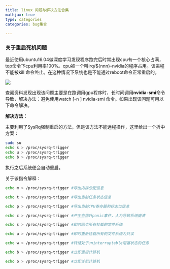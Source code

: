 ```yaml
---
title: linux 问题与解决方法合集
mathjax: true
type: categories
categories: bug集合
 
---
```


### 关于重启死机问题

最近使用ubuntu16.04做深度学习发现程序跑完后时常出现cpu有一个核心占满，top命令下cpu利用率100%。cpu被一个叫irq/${nnn}-nvidia的程序占用。该进程不能被kill 命令终止。在这种情况下系统也是不能通过reboot命令正常重启的。

![](https://i.imgur.com/A8Q0SoV.jpg)



查阅资料发现出现该问题主要是在跑调用gpu程序时，长时间调用**nvidia-smi**命令导致，解决办法：避免使用watch [-n ] nvidia-smi 命令。如果出现该问题可用以下命令解决。 



**解决方法：**

主要利用了SysRq强制重启的方法，但是该方法不能远程操作，这里给出一个折中方案：

```bash
sudo su
echo s > /proc/sysrq-trigger
echo u > /proc/sysrq-trigger
echo b > /proc/sysrq-trigger
```

执行之后系统便会自动重启。

关于该指令解释：

```bash
echo m > /proc/sysrq-trigger #导出内存分配信息

echo t > /proc/sysrq-trigger #导出当前任务状态信息

echo p > /proc/sysrq-trigger #导出当前CPU寄存器和标志位信息

echo c > /proc/sysrq-trigger #产生空指针panic事件，人为导致系统崩溃

echo s > /proc/sysrq-trigger #即时同步所有挂载的文件系统

echo u > /proc/sysrq-trigger #即时重新挂载所有的文件系统为只读

echo w > /proc/sysrq-trigger #转储处于uninterruptable阻塞状态的任务

echo b > /proc/sysrq-trigger #立即重启计算机

echo o > /proc/sysrq-trigger #立即关机计算机
```

